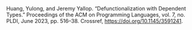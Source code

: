 Huang, Yulong, and Jeremy Yallop. “Defunctionalization with Dependent Types.” Proceedings of the ACM on Programming Languages, vol. 7, no. PLDI, June 2023, pp. 516–38. Crossref, <a href='https://doi.org/10.1145/3591241' target='_blank'>https://doi.org/10.1145/3591241</a>.